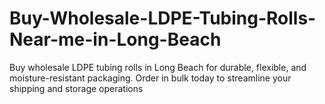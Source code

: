 # Buy-Wholesale-LDPE-Tubing-Rolls-Near-me-in-Long-Beach
Buy wholesale LDPE tubing rolls in Long Beach for durable, flexible, and moisture-resistant packaging. Order in bulk today to streamline your shipping and storage operations
